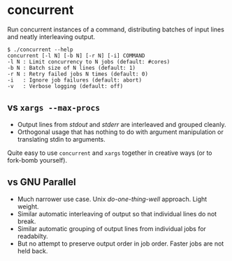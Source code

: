 # concurrent

Run concurrent instances of a command, distributing batches of input lines and neatly interleaving output.

```
$ ./concurrent --help
concurrent [-l N] [-b N] [-r N] [-i] COMMAND
-l N : Limit concurrency to N jobs (default: #cores)
-b N : Batch size of N lines (default: 1)
-r N : Retry failed jobs N times (default: 0)
-i   : Ignore job failures (default: abort)
-v   : Verbose logging (default: off)
```

## vs `xargs --max-procs`

* Output lines from *stdout* and *stderr* are interleaved and grouped cleanly.
* Orthogonal usage that has nothing to do with argument manipulation or translating stdin to arguments.

Quite easy to use `concurrent` and `xargs` together in creative ways (or to fork-bomb yourself).

## vs GNU Parallel

* Much narrower use case. Unix *do-one-thing-well* approach. Light weight.
* Similar automatic interleaving of output so that individual lines do not break.
* Similar automatic grouping of output lines from individual jobs for readabilty.
* But no attempt to preserve output order in job order. Faster jobs are not held back.
